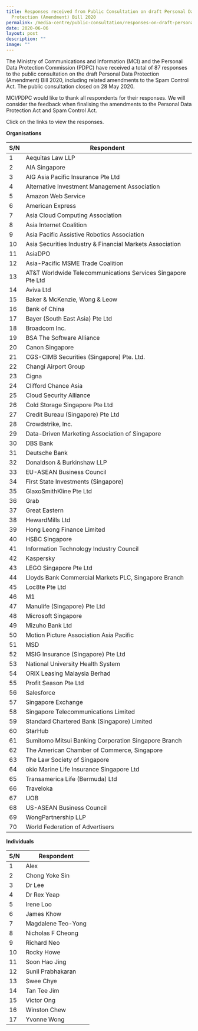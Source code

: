 ```yaml
---
title: Responses received from Public Consultation on draft Personal Data
  Protection (Amendment) Bill 2020
permalink: /media-centre/public-consultation/responses-on-draft-personal-data-protection-amendment-bill/
date: 2020-06-06
layout: post
description: ""
image: ""
---
```

The Ministry of Communications and Information (MCI) and the Personal Data Protection Commission (PDPC) have received a total of 87 responses to the public consultation on the draft Personal Data Protection (Amendment) Bill 2020, including related amendments to the Spam Control Act. The public consultation closed on 28 May 2020.   
  
MCI/PDPC would like to thank all respondents for their responses. We will consider the feedback when finalising the amendments to the Personal Data Protection Act and Spam Control Act.   
  
Click on the links to view the responses.

**Organisations**

| S/N  | Respondent |
| ------------- | ------------- |
| 1  | Aequitas Law LLP|
| 2  | AIA Singapore |
| 3  | AIG Asia Pacific Insurance Pte Ltd |
| 4  | Alternative Investment Management Association |
| 5  | Amazon Web Service |
| 6  | American Express |
| 7  | Asia Cloud Computing Association |
| 8  | Asia Internet Coalition |
| 9  | Asia Pacific Assistive Robotics Association |
| 10  | Asia Securities Industry & Financial Markets Association |
| 11  | AsiaDPO |
| 12  | Asia-Pacific MSME Trade Coalition |
| 13  | AT&T Worldwide Telecommunications Services Singapore Pte Ltd |
| 14  | Aviva Ltd  |
| 15  | Baker & McKenzie, Wong & Leow |
| 16  | Bank of China |
| 17  | Bayer (South East Asia) Pte Ltd |
| 18  | Broadcom Inc. |
| 19  | BSA The Software Alliance |
| 20  | Canon Singapore |
| 21  | CGS-CIMB Securities (Singapore) Pte. Ltd. |
| 22  | Changi Airport Group |
| 23  | Cigna |
| 24  | Clifford Chance Asia |
| 25  | Cloud Security Alliance |
| 26  | Cold Storage Singapore Pte Ltd |
| 27  | Credit Bureau (Singapore) Pte Ltd |
| 28  | Crowdstrike, Inc.  |
| 29  | Data-Driven Marketing Association of Singapore |
| 30  | DBS Bank |
| 31  | Deutsche Bank |
| 32  | Donaldson & Burkinshaw LLP |
| 33  | EU-ASEAN Business Council  |
| 34  | First State Investments (Singapore) |
| 35  | GlaxoSmithKline Pte Ltd |
| 36  | Grab  |
| 37  | Great Eastern  |
| 38  | HewardMills Ltd  |
| 39  | Hong Leong Finance Limited |
| 40  | HSBC Singapore  |
| 41  | Information Technology Industry Council  |
| 42  | Kaspersky  |
| 43  | LEGO Singapore Pte Ltd  |
| 44  | Lloyds Bank Commercial Markets PLC, Singapore Branch  |
| 45  | Loc8te Pte Ltd |
| 46 | M1  |
| 47  | Manulife (Singapore) Pte Ltd |
| 48  | Microsoft Singapore  |
| 49  | Mizuho Bank Ltd |
| 50  | Motion Picture Association Asia Pacific  |
| 51  | MSD |
| 52  | MSIG Insurance (Singapore) Pte Ltd  |
| 53  | National University Health System  |
| 54  | ORIX Leasing Malaysia Berhad  |
| 55  | Profit Season Pte Ltd  |
| 56  | Salesforce  |
| 57  | Singapore Exchange  |
| 58  | Singapore Telecommunications Limited  |
| 59  | Standard Chartered Bank (Singapore) Limited  |
| 60  | StarHub  |
| 61  | Sumitomo Mitsui Banking Corporation Singapore Branch  |
| 62  | The American Chamber of Commerce, Singapore  |
| 63  | The Law Society of Singapore  |
| 64  | okio Marine Life Insurance Singapore Ltd |
| 65  | Transamerica Life (Bermuda) Ltd  |
| 66 | Traveloka  |
| 67  | UOB |
| 68  | US-ASEAN Business Council  |
| 69  | WongPartnership LLP  |
| 70  | World Federation of Advertisers  |

**Individuals**

| S/N  | Respondent |
| ------------- | ------------- |
| 1  | Alex |
| 2  | Chong Yoke Sin|
| 3  | Dr Lee |
| 4  | Dr Rex Yeap |
| 5  | Irene Loo |
| 6  | James Khow |
| 7  | Magdalene Teo-Yong |
| 8  | Nicholas F Cheong |
| 9  | Richard Neo |
| 10  | Rocky Howe |
| 11  | Soon Hao Jing |
| 12  | Sunil Prabhakaran |
| 13  | Swee Chye |
| 14  | Tan Tee Jim |
| 15  | Victor Ong |
| 16  | Winston Chew |
| 17  | Yvonne Wong  |